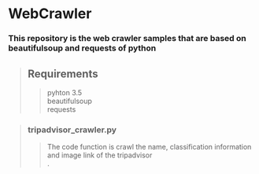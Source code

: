# WebCrawler
### This repository is the web crawler samples that are based on beautifulsoup and requests of python

>## Requirements
>>  pyhton 3.5 <br>
>>  beautifulsoup <br>
>>  requests <br>

>###  tripadvisor_crawler.py
>> The code function is crawl the name, classification information and image link of the tripadvisor <br>.
>> 
